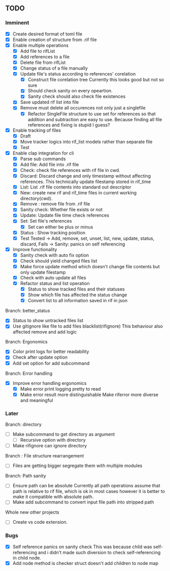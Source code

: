 ## TODO

### Imminent

* [x] Create desired format of toml file
* [x] Enable creation of structure from .rif file  
* [x] Enable multiple operations
	* [x] Add file to rifList
	* [x] Add references to a file
	* [x] Delete file from rifList
	* [x] Change status of a file manually
	* [x] Update file's status according to references' corelation
		* [x] Construct file corelation tree
		Currently this looks good but not so sure 
		* [x] Should check sanity on every opeartion.
		* [x] Sanity check should also check file existences
	* [x] Save updated rif list into file
	* [x] Remove must delete all occurences not only just a singlefile
		* [x] Refactor SingleFile structure to use set for references so that addition and subtraction are easy to use.
	Because finding all file references and fixing is stupid I guess?
* [x] Enable tracking of files
	* [x] Draft
	* [x] Move tracker logics into rif_list models rather than separate file
	* [x] Test 
* [x] Enable clap integration for cli
	* [x] Parse sub commands
     <!-- Add, Check, Discard, List, New, Remove, SanityCheck, Update, Set, Unset, Status -->
	* [x] Add file: Add file into .rif file
	* [x] Check: check file references with rif file in cwd.
	* [x] Discard: Discard change and only timestamp without affecting references.
	This technically update filestamp stored in rif_time
	* [x] List: List .rif file contents into standard out descriptor
	* [x] New: create new rif and rif_time files in current working directory(cwd).
	* [x] Remove : remove file from .rif file
	* [x] Sanity check: Whether file exists or not 
	* [x] Update: Update file time check references
	* [x] Set: Set file's references
		* [x] Set can either be plus or minus
	* [x] Status : Show tracking position
	* [x] Test 
	Tested -> Add, remove, set, unset, list, new, update, status, discard,
	Fails -> Sanity: panics on self referencing
* [x] Improve functionality
	* [x] Sanity check with auto fix option
	* [x] Check should yield changed files list
	* [x] Make force update method which doesn't change file contents but only update filestamp 
	* [x] Check with auto update all files
	* [x] Refactor status and list operation
		* [x] Status to show tracked files and their statuses
		* [x] Show which file has affected the status change
		* [x] Convert list to all information saved in rif in json

Branch: better_status
* [x] Status to show untracked files list
* [x] Use gitignore like file to add files blacklist(rifignore)
This behaviour also affected remove and add logic

Branch: Ergonomics
* [x] Color print logs for better readability
* [x] Check after update option
* [x] Add set option for add subcommand

Branch: Error handling
* [x] Improve error handling ergonomics
	* [x] Make error print logging pretty to read 
	* [x] Make error result more distinguishable
	Make riferror more diverse and meaningful

### Later

Branch: directory
* [ ] Make subcommand to get directory as argument
	* [ ] Recursive option with directory
* [ ] Make rifignore can ignore directory

Branch : File structure rearrangement
* [ ] Files are getting bigger segregate them with multiple modules

Branch: Path sanity
* [ ] Ensure path can be absolute
Currently all path operations assume that path is relative to rif file, which is ok in most cases however it is better to make it compatible with absolute path.
* [ ] Make add subcommand to convert input file path into stripped path

Whole new other projects
* [ ] Create vs code extension.

### Bugs

* [x] Self reference panics on sanity check 
This was because child was self-referencing and i didn't made such diversion to check self-referencing in child node.
* [x] Add node method is checker struct doesn't add children to node map
